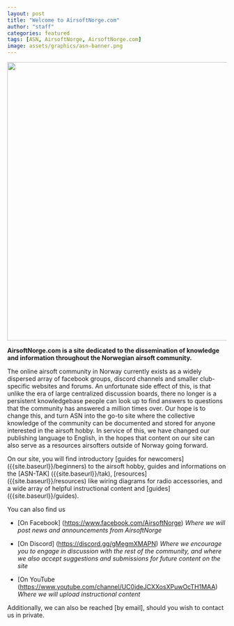 ```yaml
---
layout: post
title: "Welcome to AirsoftNorge.com"
author: "staff"
categories: featured
tags: [ASN, AirsoftNorge, AirsoftNorge.com]
image: assets/graphics/asn-banner.png
---
```



<div class="image-thumbnail">
	<a href="{{site.baseurl}}assets/graphics/asn-banner.png">
		<img src="{{site.baseurl}}assets/graphics/asn-banner.png" width="640"/>
	</a>
</div>


**AirsoftNorge.com is a site dedicated to the dissemination of knowledge and information throughout the Norwegian airsoft community.**

The online airsoft community in Norway currently exists as a widely dispersed array of facebook groups, discord channels and smaller club-specific websites and forums.
An unfortunate side effect of this, is that unlike the era of large centralized discussion boards, there no longer is a persistent knowledgebase people can look up to find answers to questions that the community has answered a million times over.
Our hope is to change this, and turn ASN into the go-to site where the collective knowledge of the community can be documented and stored for anyone interested in the airsoft hobby.
In service of this, we have changed our publishing language to English, in the hopes that content on our site can also serve as a resources airsofters outside of Norway going forward.

On our site, you will find introductory [guides for newcomers] ({{site.baseurl}}/beginners) to the airsoft hobby, guides and informations on the [ASN-TAK] ({{site.baseurl}}/tak), [resources] ({{site.baseurl}}/resources) like wiring diagrams for radio accessories, and a wide array of helpful instructional content and [guides] ({{site.baseurl}}/guides).

You can also find us

* [On Facebook] (https://www.facebook.com/AirsoftNorge)
*Where we will post news and announcements from AirsoftNorge*

* [On Discord] (https://discord.gg/gMegmXMAPN)
*Where we encourage you to engage in discussion with the rest of the community, and where we also accept suggestions and submissions for future content on the site*

* [On YouTube (https://www.youtube.com/channel/UC0jdeJCXXosXPuwOcTH1MAA)
*Where we will upload instructional content*

Additionally, we can also be reached [by email], should you wish to contact us in private.